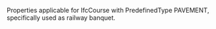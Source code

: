 Properties applicable for IfcCourse with PredefinedType PAVEMENT, specifically used as railway banquet.
